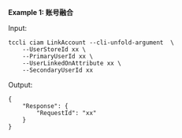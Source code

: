 **Example 1: 账号融合**



Input: 

```
tccli ciam LinkAccount --cli-unfold-argument  \
    --UserStoreId xx \
    --PrimaryUserId xx \
    --UserLinkedOnAttribute xx \
    --SecondaryUserId xx
```

Output: 
```
{
    "Response": {
        "RequestId": "xx"
    }
}
```

